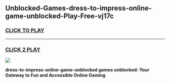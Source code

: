 
## Unblocked-Games-dress-to-impress-online-game-unblocked-Play-Free-vj17c
<h3>
<a href="https://premium76.site?title=dress-to-impress-online-game-unblocked&ref=20M">CLICK TO PLAY</a></h3>
<hr>

<h3>
<a href="https://premium76.site?title=dress-to-impress-online-game-unblocked&ref=20M">CLICK 2 PLAY</a>
  
</h3>

<a href="https://premium76.site?title=dress-to-impress-online-game-unblocked&ref=19M"><img src="https://clearcache.store/games.png"></a>


**dress-to-impress-online-game-unblocked games unblocked: Your Gateway to Fun and Accessible Online Gaming**
